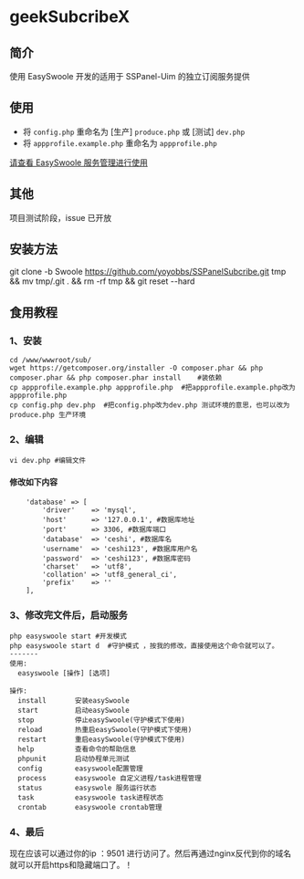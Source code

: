 
# geekSubcribeX

## 简介

使用 EasySwoole 开发的适用于 SSPanel-Uim 的独立订阅服务提供

## 使用

- 将 `config.php` 重命名为 [生产] `produce.php` 或 [测试] `dev.php`
- 将 `appprofile.example.php` 重命名为 `appprofile.php`

[请查看 EasySwoole 服务管理进行使用](https://www.easyswoole.com/Cn/QuickStart/server.html)

## 其他

项目测试阶段，issue 已开放

## 安装方法
git clone -b Swoole https://github.com/yoyobbs/SSPanelSubcribe.git tmp && mv tmp/.git . && rm -rf tmp && git reset --hard

## 食用教程
### 1、安装
```shell
cd /www/wwwroot/sub/
wget https://getcomposer.org/installer -O composer.phar && php composer.phar && php composer.phar install    #装依赖
cp appprofile.example.php appprofile.php  #把appprofile.example.php改为appprofile.php
cp config.php dev.php  #把config.php改为dev.php 测试环境的意思，也可以改为produce.php 生产环境
```
### 2、编辑
```shell
vi dev.php #编辑文件
```
#### 修改如下内容
```shell
    'database' => [
        'driver'    => 'mysql',
        'host'      => '127.0.0.1', #数据库地址
        'port'      => 3306, #数据库端口
        'database'  => 'ceshi', #数据库名
        'username'  => 'ceshi123', #数据库用户名
        'password'  => 'ceshi123', #数据库密码
        'charset'   => 'utf8',
        'collation' => 'utf8_general_ci',
        'prefix'    => ''
    ],
```
### 3、修改完文件后，启动服务
```shell
php easyswoole start #开发模式
php easyswoole start d  #守护模式 ，按我的修改，直接使用这个命令就可以了。
-------
使用:
  easyswoole [操作] [选项]

操作:
  install       安装easySwoole
  start         启动easySwoole
  stop          停止easySwoole(守护模式下使用)
  reload        热重启easySwoole(守护模式下使用)
  restart       重启easySwoole(守护模式下使用)
  help          查看命令的帮助信息
  phpunit       启动协程单元测试
  config        easyswoole配置管理
  process       easyswoole 自定义进程/task进程管理
  status        easyswole 服务运行状态
  task          easyswoole task进程状态
  crontab       easyswoole crontab管理
```
### 4、最后
现在应该可以通过你的ip ：9501 进行访问了。然后再通过nginx反代到你的域名就可以开启https和隐藏端口了。！
   
   
